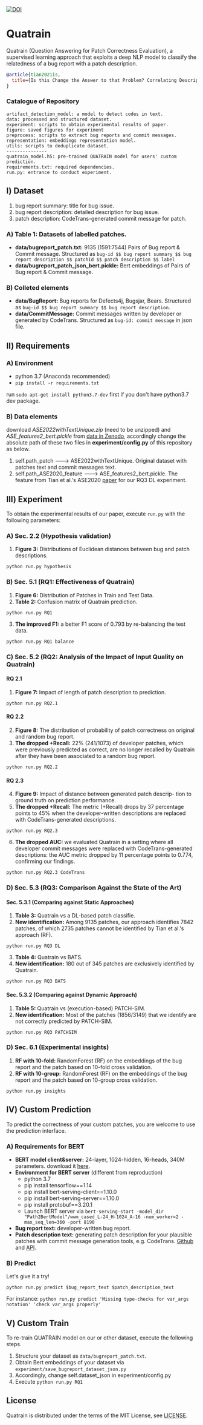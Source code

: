 [![DOI](https://zenodo.org/badge/392095984.svg)](https://zenodo.org/badge/latestdoi/392095984)

Quatrain
=======
Quatrain (Question Answering for Patch Correctness Evaluation), a supervised learning approach that exploits a deep NLP model to classify the
relatedness of a bug report with a patch description.
```bibtex
@article{tian2021is,
  title={Is this Change the Answer to that Problem? Correlating Descriptions of Bug and Code Changes for Evaluating Patch Correctness},
}
```
### Catalogue of Repository
```
artifact_detection_model: a model to detect codes in text.
data: processed and structured dataset.
experiment: scripts to obtain experimental results of paper. 
figure: saved figures for experiment
preprocess: scripts to extract bug reports and commit messages.
representation: embeddings representation model.
utils: scripts to deduplicate dataset.
---------------
quatrain_model.h5: pre-trained QUATRAIN model for users' custom prediction.
requirements.txt: required dependencies.
run.py: entrance to conduct experiment.
```
## Ⅰ) Dataset
  1. bug report summary: title for bug issue.
  2. bug report description: detailed description for bug issue.
  3. patch description: CodeTrans-generated commit message for patch.

### A) Table 1: Datasets of labelled patches.
* **data/bugreport_patch.txt:** 9135 (1591:7544) Pairs of Bug report & Commit message. Structured as `bug-id $$ bug report summary $$ bug report description $$ patchId $$ patch description $$ label`
* **data/bugreport_patch_json_bert.pickle:** Bert embeddings of Pairs of Bug report & Commit message.

### B) Colleted elements
* **data/BugReport:** Bug reports for Defects4j, Bugsjar, Bears. Structured as `bug-id $$ bug report summary $$ bug report description`.
* **data/CommitMessage:** Commit messages written by developer or generated by CodeTrans. Structured as `bug-id: commit message` in json file.


## Ⅱ) Requirements
### A) Environment 
  * python 3.7 (Anaconda recommended)
  * ```pip install -r requirements.txt```

run `sudo apt-get install python3.7-dev` first if you don't have python3.7 dev package.

### B) Data elements 
  download _ASE2022withTextUnique.zip_ (need to be unzipped) and _ASE_features2_bert.pickle_ from [data in Zenodo](https://zenodo.org/record/6946294#.Yub3NWQzZhE "Dataset for Quatrain"), 
  accordingly change the absolute path of these two files in **experiment/config.py** of this repository as below.
  1. self.path_patch ---> ASE2022withTextUnique.  Original dataset with patches text and commit messages text.
  2. self.path_ASE2020_feature ---> ASE_features2_bert.pickle. The feature from Tian et al.'s ASE2020 [paper](https://ieeexplore.ieee.org/abstract/document/9286101) for our RQ3 DL experiment. 

## Ⅲ) Experiment

To obtain the experimental results of our paper, execute `run.py` with the following parameters:

### A) Sec. 2.2 (Hypothesis validation)
  1. **Figure 3:** Distributions of Euclidean distances between bug and patch descriptions.
```
python run.py hypothesis
```

### B) Sec. 5.1 (RQ1: Effectiveness of Quatrain) 
  1. **Figure 6:** Distribution of Patches in Train and Test Data. 
  2. **Table 2:** Confusion matrix of Quatrain prediction.
```
python run.py RQ1
```
  3. **The improved F1:** a better F1 score of 0.793 by re-balancing the test data.
```
python run.py RQ1 balance
```  

### C) Sec. 5.2 (RQ2: Analysis of the Impact of Input Quality on Quatrain)
#### RQ 2.1
  1. **Figure 7:**  Impact of length of patch description to prediction.
```
python run.py RQ2.1
```
#### RQ 2.2
  2. **Figure 8:**  The distribution of probability of patch correctness
on original and random bug report.
  3. **The dropped +Recall:**  22% (241/1073) of developer patches, which were previously predicted as correct, are no longer recalled by Quatrain after they have been associated to a random bug report.
```
python run.py RQ2.2
```
#### RQ 2.3
  4. **Figure 9:**   Impact of distance between generated patch descrip-
tion to ground truth on prediction performance.
  5. **The dropped +Recall:**  The metric (+Recall) drops by 37 percentage points to 45\% when the developer-written descriptions are replaced with CodeTrans-generated descriptions.
```
python run.py RQ2.3
```
  6. **The dropped AUC:**  we evaluated Quatrain in a setting where all developer commit messages were replaced with CodeTrans-generated descriptions: the AUC metric dropped by 11 percentage points to 0.774, confirming our findings.
```
python run.py RQ2.3 CodeTrans
```

### D) Sec. 5.3 (RQ3: Comparison Against the State of the Art)
#### Sec. 5.3.1 (Comparing against Static Approaches)
  1. **Table 3:** Quatrain vs a DL-based patch classifie.
  2. **New identification:**  Among 9135 patches, our approach identifies 7842 patches, of which 2735 patches cannot be identified by Tian et al.'s approach (RF).
```
python run.py RQ3 DL
```
  3. **Table 4:** Quatrain vs BATS.
  4. **New identification:**  180 out of 345 patches are exclusively identified by Quatrain.
```
python run.py RQ3 BATS
```

#### Sec. 5.3.2 (Comparing against Dynamic Approach)
  1. **Table 5:** Quatrain vs (execution-based) PATCH-SIM.
  2. **New identification:**  Most of the patches (1856/3149) that we identify are not correctly predicted by PATCH-SIM.
```
python run.py RQ3 PATCHSIM
```

### D) Sec. 6.1 (Experimental insights)
  1. **RF with 10-fold:** RandomForest (RF) on the embeddings of the bug report and the patch based on 10-fold cross validation.
  2. **RF with 10-group:** RandomForest (RF) on the embeddings of the bug report and the patch based on 10-group cross validation.
```
python run.py insights
```

## Ⅳ) Custom Prediction
To predict the correctness of your custom patches, you are welcome to use the prediction interface.
### A) Requirements for BERT
  * **BERT model client&server:** 24-layer, 1024-hidden, 16-heads, 340M parameters. download it [here](https://storage.googleapis.com/bert_models/2019_05_30/wwm_cased_L-24_H-1024_A-16.zip).
  * **Environment for BERT server** (different from reproduction)
    * python 3.7 
    * pip install tensorflow==1.14
    * pip install bert-serving-client==1.10.0
    * pip install bert-serving-server==1.10.0
    * pip install protobuf==3.20.1
    * Launch BERT server via `bert-serving-start -model_dir "Path2BertModel"/wwm_cased_L-24_H-1024_A-16 -num_worker=2 -max_seq_len=360 -port 8190`
  * **Bug report text:** developer-written bug report.
  * **Patch description text:** generating patch description for your plausible patches with commit message generation tools, e.g. CodeTrans. [Github](https://github.com/agemagician/CodeTrans) and [API](https://huggingface.co/SEBIS/code_trans_t5_large_commit_generation_transfer_learning_finetune).

### B) Predict
Let's give it a try!
```
python run.py predict $bug_report_text $patch_description_text
```
For instance: `python run.py predict 'Missing type-checks for var_args notation' 'check var_args properly'`

## Ⅴ) Custom Train
To re-train QUATRAIN model on our or other dataset, execute the following steps.
  1. Structure your dataset as `data/bugreport_patch.txt`. 
  2. Obtain Bert embeddings of your dataset via `experiment/save_bugreport_dataset_json.py`
  3. Accordingly, change self.dataset_json in experiment/config.py 
  4. Execute `python run.py RQ1`

## License
Quatrain is distributed under the terms of the MIT License, see [LICENSE](LICENSE).

[//]: # (### deduplicate.py)
[//]: # (deduplicating same patches.)